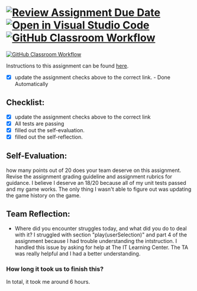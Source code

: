 [![Review Assignment Due Date](https://classroom.github.com/assets/deadline-readme-button-24ddc0f5d75046c5622901739e7c5dd533143b0c8e959d652212380cedb1ea36.svg)](https://classroom.github.com/a/Foo-WCFM)
[![Open in Visual Studio Code](https://classroom.github.com/assets/open-in-vscode-718a45dd9cf7e7f842a935f5ebbe5719a5e09af4491e668f4dbf3b35d5cca122.svg)](https://classroom.github.com/online_ide?assignment_repo_id=11832771&assignment_repo_type=AssignmentRepo)
[![GitHub Classroom Workflow](https://github.com/IT3049C-Lively-FA23/rock-paper-scissors-Wilmer19/actions/workflows/classroom.yml/badge.svg)](https://github.com/IT3049C-Lively-FA23/rock-paper-scissors-Wilmer19/actions/workflows/classroom.yml)
===================================
[![GitHub Classroom Workflow](https://github.com/IT3049C/3.Rock-Paper-Scissors/actions/workflows/classroom.yml/badge.svg)](https://github.com/IT3049C/3.Rock-Paper-Scissors/actions/workflows/classroom.yml)

Instructions to this assignment can be found [here](https://reedws.github.io/IT3049C/coursework/assignments/rock-paper-scissors/).
- [x] update the assignment checks above to the correct link. - Done Automatically
## Checklist:
- [X] update the assignment checks above to the correct link
- [X] All tests are passing
- [X] filled out the self-evaluation.
- [X] filled out the self-reflection.

## Self-Evaluation: 
how many points out of 20 does your team deserve on this assignment. Revise the assignment grading guideline and assignment rubrics for guidance.
I believe I deserve an 18/20 because all of my unit tests passed and my game works. The only thing I wasn't able to figure out
was updating the game history on the game. 

## Team Reflection:
- Where did you encounter struggles today, and what did you do to deal with it?
I struggled with section "play(userSelection)" and part 4 of the assignment because I had trouble understanding the intstruction.
I handled this issue by asking for help at The IT Learning Center. The TA was really helpful and I had a better understanding. 



### How long it took us to finish this?
In total, it took me around 6 hours.
